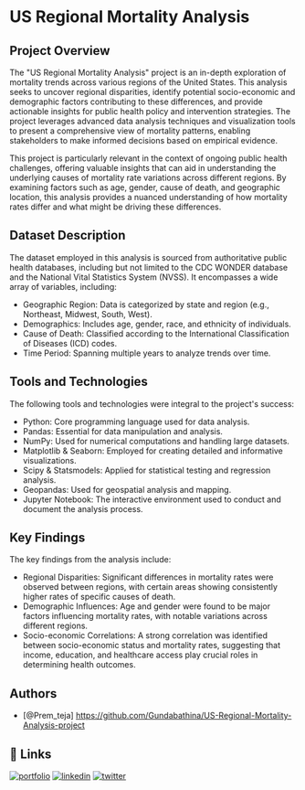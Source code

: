 # US Regional Mortality Analysis
## Project Overview


The "US Regional Mortality Analysis" project is an in-depth exploration of mortality trends across various regions of the United States. This analysis seeks to uncover regional disparities, identify potential socio-economic and demographic factors contributing to these differences, and provide actionable insights for public health policy and intervention strategies. The project leverages advanced data analysis techniques and visualization tools to present a comprehensive view of mortality patterns, enabling stakeholders to make informed decisions based on empirical evidence.

This project is particularly relevant in the context of ongoing public health challenges, offering valuable insights that can aid in understanding the underlying causes of mortality rate variations across different regions. By examining factors such as age, gender, cause of death, and geographic location, this analysis provides a nuanced understanding of how mortality rates differ and what might be driving these differences.
## Dataset Description
The dataset employed in this analysis is sourced from authoritative public health databases, including but not limited to the CDC WONDER database and the National Vital Statistics System (NVSS). It encompasses a wide array of variables, including:

- Geographic Region: Data is categorized by state and region (e.g., Northeast, Midwest, South, West).
- Demographics: Includes age, gender, race, and ethnicity of individuals.
- Cause of Death: Classified according to the International Classification of Diseases (ICD) codes.
- Time Period: Spanning multiple years to analyze trends over time.

## Tools and Technologies
The following tools and technologies were integral to the project's success:

- Python: Core programming language used for data analysis.
- Pandas: Essential for data manipulation and analysis.
- NumPy: Used for numerical computations and handling large datasets.
- Matplotlib & Seaborn: Employed for creating detailed and informative visualizations.
- Scipy & Statsmodels: Applied for statistical testing and regression analysis.
- Geopandas: Used for geospatial analysis and mapping.
- Jupyter Notebook: The interactive environment used to conduct and document the analysis process.

## Key Findings
The key findings from the analysis include:

- Regional Disparities: Significant differences in mortality rates were observed between regions, with certain areas showing consistently higher rates of specific causes of death.
- Demographic Influences: Age and gender were found to be major factors influencing mortality rates, with notable variations across different regions.
- Socio-economic Correlations: A strong correlation was identified between socio-economic status and mortality rates, suggesting that income, education, and healthcare access play crucial roles in determining health outcomes.




## Authors

- [@Prem_teja] 
https://github.com/Gundabathina/US-Regional-Mortality-Analysis-project
## 🔗 Links
[![portfolio](https://img.shields.io/badge/my_portfolio-000?style=for-the-badge&logo=ko-fi&logoColor=white)](https://katherineoelsner.com/)
[![linkedin](https://img.shields.io/badge/linkedin-0A66C2?style=for-the-badge&logo=linkedin&logoColor=white)](https://www.linkedin.com/in/prem-teja-21856a28b)
[![twitter](https://img.shields.io/badge/twitter-1DA1F2?style=for-the-badge&logo=twitter&logoColor=white)](https://twitter.com/)

